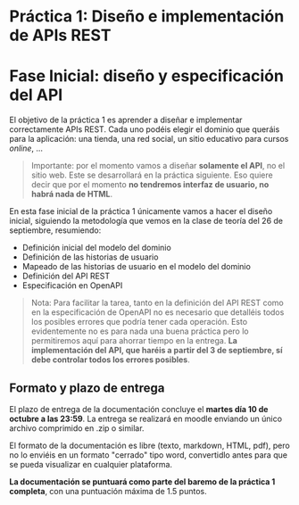 # Práctica 1: Diseño e implementación de APIs REST
# Fase Inicial: diseño y especificación del API

El objetivo de la práctica 1 es aprender a diseñar e implementar correctamente APIs REST. Cada uno podéis elegir el dominio que queráis para la aplicación: una tienda, una red social, un sitio educativo para cursos *online*, ...

> Importante: por el momento vamos a diseñar **solamente el API**, no el sitio web. Este se desarrollará en la práctica siguiente. Eso quiere decir que por el momento **no tendremos interfaz de usuario, no habrá nada de HTML**.
 
En esta fase inicial de la práctica 1 únicamente vamos a hacer el diseño inicial, siguiendo la metodología que vemos en la clase de teoría del 26 de septiembre, resumiendo:

- Definición inicial del modelo del dominio
- Definición de las historias de usuario
- Mapeado de las historias de usuario en el modelo del dominio
- Definición del API REST
- Especificación en OpenAPI

> Nota: Para facilitar la tarea, tanto en la definición del API REST como en la especificación de OpenAPI no es necesario que detalléis todos los posibles errores que podría tener cada operación. Esto evidentemente no es para nada una buena práctica pero lo permitiremos aquí para ahorrar tiempo en la entrega. **La implementación del API, que haréis a partir del 3 de septiembre, sí debe controlar todos los errores posibles**. 

## Formato y plazo de entrega

El plazo de entrega de la documentación concluye el **martes día 10 de octubre a las 23:59**. La entrega se realizará en moodle enviando un único archivo comprimido en .zip o similar. 

El formato de la documentación es libre (texto, markdown, HTML, pdf), pero no lo enviéis en un formato "cerrado" tipo word, convertidlo antes para que se pueda visualizar en cualquier plataforma.

**La documentación se puntuará como parte del baremo de la práctica 1 completa**, con una puntuación máxima de 1.5 puntos. 



